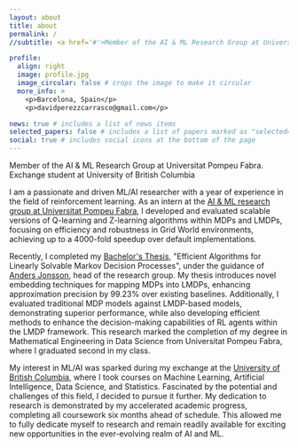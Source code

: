 ```yaml
---
layout: about
title: about
permalink: /
//subtitle: <a href='#'>Member of the AI & ML Research Group at Universitat Pompeu Fabra. Exchange student at University of British Columbia</a>.

profile:
  align: right
  image: profile.jpg
  image_circular: false # crops the image to make it circular
  more_info: >
    <p>Barcelona, Spain</p>
    <p>davidperezzcarrasco@gmail.com</p>

news: true # includes a list of news items
selected_papers: false # includes a list of papers marked as "selected={true}"
social: true # includes social icons at the bottom of the page
---
```


Member of the AI & ML Research Group at Universitat Pompeu Fabra. Exchange student at University of British Columbia

I am a passionate and driven ML/AI researcher with a year of experience in the field of reinforcement learning. As an intern at the [AI & ML research group at Universitat Pompeu Fabra](https://www.upf.edu/web/ai-ml), I developed and evaluated scalable versions of Q-learning and Z-learning algorithms within MDPs and LMDPs, focusing on efficiency and robustness in Grid World environments, achieving up to a 4000-fold speedup over default implementations.

Recently, I completed my [Bachelor's Thesis](https://davidperezcarrasco.github.io/projects/1_project/), "Efficient Algorithms for Linearly Solvable Markov Decision Processes", under the guidance of [Anders Jonsson](https://www.upf.edu/web/anders-jonsson), head of the research group. My thesis introduces novel embedding techniques for mapping MDPs into LMDPs, enhancing approximation precision by 99.23% over existing baselines.  Additionally, I evaluated traditional MDP models against LMDP-based models, demonstrating superior performance, while also developing efficient methods to enhance the decision-making capabilities of RL agents within the LMDP framework. This research marked the completion of my degree in Mathematical Engineering in Data Science from Universitat Pompeu Fabra, where I graduated second in my class.

My interest in ML/AI was sparked during my exchange at the [University of British Columbia](https://www.ubc.ca/), where I took courses on Machine Learning, Artificial Intelligence, Data Science, and Statistics. Fascinated by the potential and challenges of this field, I decided to pursue it further. My dedication to research is demonstrated by my accelerated academic progress, completing all coursework six months ahead of schedule. This allowed me to fully dedicate myself to research and remain readily available for exciting new opportunities in the ever-evolving realm of AI and ML.

